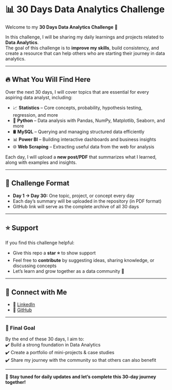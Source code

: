 # 📊 30 Days Data Analytics Challenge  

Welcome to my **30 Days Data Analytics Challenge** 🚀  

In this challenge, I will be sharing my daily learnings and projects related to **Data Analytics**.  
The goal of this challenge is to **improve my skills**, build consistency, and create a resource that can help others who are starting their journey in data analytics.  

---

## 🔥 What You Will Find Here  
Over the next 30 days, I will cover topics that are essential for every aspiring data analyst, including:  

- 📈 **Statistics** – Core concepts, probability, hypothesis testing, regression, and more  
- 🐍 **Python** – Data analysis with Pandas, NumPy, Matplotlib, Seaborn, and more  
- 🛢️ **MySQL** – Querying and managing structured data efficiently  
- 📊 **Power BI** – Building interactive dashboards and business insights  
- 🌐 **Web Scraping** – Extracting useful data from the web for analysis  

Each day, I will upload a **new post/PDF** that summarizes what I learned, along with examples and insights.  

---

## 📅 Challenge Format  
- **Day 1 → Day 30:** One topic, project, or concept every day  
- Each day’s summary will be uploaded in the repository (in PDF format)  
- GitHub link will serve as the complete archive of all 30 days  

---

## ⭐ Support  
If you find this challenge helpful:  
- Give this repo a **star ⭐** to show support  
- Feel free to **contribute** by suggesting ideas, sharing knowledge, or discussing concepts  
- Let’s learn and grow together as a data community 🤝  

---

## 📌 Connect with Me  
- 💼 [LinkedIn](https://www.linkedin.com/in/ankit-raj-ba4071340/)  
- 📂 [GitHub](https://github.com/knight-raj)  

---

### 🎯 Final Goal  
By the end of these 30 days, I aim to:  
✔️ Build a strong foundation in Data Analytics  
✔️ Create a portfolio of mini-projects & case studies  
✔️ Share my journey with the community so that others can also benefit  

---

🔗 **Stay tuned for daily updates and let’s complete this 30-day journey together!**
